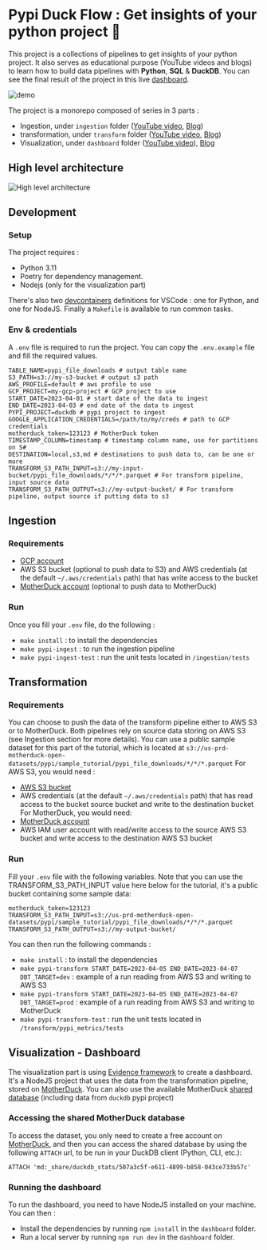 # Pypi Duck Flow : Get insights of your python project 🐍

This project is a collections of pipelines to get insights of your python project. It also serves as educational purpose (YouTube videos and blogs) to learn how to build data pipelines with **Python**, **SQL** & **DuckDB**.
You can see the final result of the project in this live [dashboard](http://duckdbstats.com/).

![demo](./docs/demo_dashboard.gif)

The project is a monorepo composed of series in 3 parts :
- Ingestion, under `ingestion` folder ([YouTube video](https://youtu.be/3pLKTmdWDXk?si=ZI9fjoGQ7hHzznOZ), [Blog](https://motherduck.com/blog/duckdb-python-e2e-data-engineering-project-part-1/))
- transformation, under `transform` folder ([YouTube video](https://www.youtube.com/watch?v=SpfEQQXBGMQ), [Blog](https://motherduck.com/blog/duckdb-dbt-e2e-data-engineering-project-part-2/))
- Visualization, under `dashboard` folder ([YouTube video](https://youtu.be/ta_Pzc2EEEo)), [Blog](https://motherduck.com/blog/duckdb-dashboard-e2e-data-engineering-project-part-3/)

## High level architecture
![High level architecture](./docs/etl_architecture.png)

## Development

### Setup

The project requires :
* Python 3.11
* Poetry for dependency management.
* Nodejs (only for the visualization part)

There's also two [devcontainers](https://code.visualstudio.com/docs/devcontainers/containers) definitions for VSCode : one for Python, and one for NodeJS.
Finally a `Makefile` is available to run common tasks.

### Env & credentials

A `.env` file is required to run the project. You can copy the `.env.example` file and fill the required values.
```
TABLE_NAME=pypi_file_downloads # output table name
S3_PATH=s3://my-s3-bucket # output s3 path
AWS_PROFILE=default # aws profile to use
GCP_PROJECT=my-gcp-project # GCP project to use
START_DATE=2023-04-01 # start date of the data to ingest
END_DATE=2023-04-03 # end date of the data to ingest
PYPI_PROJECT=duckdb # pypi project to ingest
GOOGLE_APPLICATION_CREDENTIALS=/path/to/my/creds # path to GCP credentials
motherduck_token=123123 # MotherDuck token
TIMESTAMP_COLUMN=timestamp # timestamp column name, use for partitions on S#
DESTINATION=local,s3,md # destinations to push data to, can be one or more
TRANSFORM_S3_PATH_INPUT=s3://my-input-bucket/pypi_file_downloads/*/*/*.parquet # For transform pipeline, input source data
TRANSFORM_S3_PATH_OUTPUT=s3://my-output-bucket/ # For transform pipeline, output source if putting data to s3
```

## Ingestion

### Requirements

- [GCP account](https://console.cloud.google.com/)
- AWS S3 bucket (optional to push data to S3) and AWS credentials (at the default `~/.aws/credentials` path) that has write access to the bucket
- [MotherDuck account](https://app.motherduck.com/) (optional to push data to MotherDuck)

### Run
Once you fill your `.env` file, do the following :
* `make install` : to install the dependencies
* `make pypi-ingest` : to run the ingestion pipeline
* `make pypi-ingest-test` : run the unit tests located in `/ingestion/tests`


## Transformation

### Requirements
You can choose to push the data of the transform pipeline either to AWS S3 or to MotherDuck. Both pipelines rely on source data storing on AWS S3 (see Ingestion section for more details). You can use a public sample dataset for this part of the tutorial, which is located at `s3://us-prd-motherduck-open-datasets/pypi/sample_tutorial/pypi_file_downloads/*/*/*.parquet` 
For AWS S3, you would need : 
- [AWS S3 bucket](https://aws.amazon.com/s3/) 
- AWS credentials (at the default `~/.aws/credentials` path) that has read access to the bucket source bucket and write to the destination bucket
For MotherDuck, you would need: 
- [MotherDuck account](https://app.motherduck.com/) 
- AWS IAM user account with read/write access to the source AWS S3 bucket and write access to the destination AWS S3 bucket

### Run
Fill your `.env` file with the following variables. Note that you can use the TRANSFORM_S3_PATH_INPUT value here below for the tutorial, it's a public bucket containing some sample data: 
```
motherduck_token=123123 
TRANSFORM_S3_PATH_INPUT=s3://us-prd-motherduck-open-datasets/pypi/sample_tutorial/pypi_file_downloads/*/*/*.parquet 
TRANSFORM_S3_PATH_OUTPUT=s3://my-output-bucket/ 
```
You can then run the following commands :
* `make install` : to install the dependencies
* `make pypi-transform START_DATE=2023-04-05 END_DATE=2023-04-07 DBT_TARGET=dev` : example of a run reading from AWS S3 and writing to AWS S3
* `make pypi-transform START_DATE=2023-04-05 END_DATE=2023-04-07 DBT_TARGET=prod` : example of a run reading from AWS S3 and writing to MotherDuck
* `make pypi-transform-test` : run the unit tests located in `/transform/pypi_metrics/tests`

## Visualization - Dashboard

The visualization part is using [Evidence framework](https://evidence.dev/) to create a dashboard. 
It's a NodeJS project that uses the data from the transformation pipeline, stored on [MotherDuck](https://app.motherduck.com/).
You can also use the available MotherDuck [shared database](https://motherduck.com/docs/key-tasks/sharing-data/) (including data from `duckdb` pypi project)

### Accessing the shared MotherDuck database
To access the dataset, you only need to create a free account on [MotherDuck](https://app.motherduck.com/), and then you can access the shared database by using the following `ATTACH` url, to be run in your DuckDB client (Python, CLI, etc.):

```
ATTACH 'md:_share/duckdb_stats/507a3c5f-e611-4899-b858-043ce733b57c'
```

### Running the dashboard
To run the dashboard, you need to have NodeJS installed on your machine.
You can then : 
- Install the dependencies by running `npm install` in the `dashboard` folder.
- Run a local server by running `npm run dev` in the `dashboard` folder.
